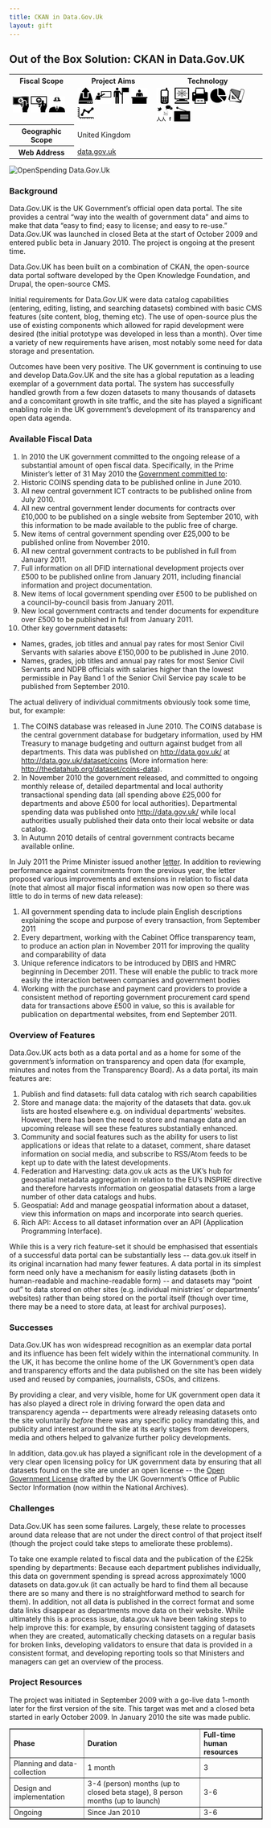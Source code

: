 ```yaml
---
title: CKAN in Data.Gov.Uk
layout: gift
---
```


## Out of the Box Solution: CKAN in Data.Gov.UK

<table class="iconmatrix">
    <tr class="icons">
        <th class="inner">Fiscal Scope</th>
        <th class="inner">Project Aims</th>
        <th>Technology</th>
    </tr>
    <tr class="iconbar">
        <td class="inner">
            <img src="images/revenue.png" class="" title="Revenue Side" />
            <img src="images/spending.png" class="" title="Spending Side" />
            <img src="images/invisible_money.png" class="no" title="Off-Budget" />
        </td>
        <td class="inner">
            <img src="images/upload.png" class="" title="Publish Better Data" />
            <img src="images/educate.png" class="no" title="Educate Citizens" />
            <img src="images/citizen.png" class="no" title="Facilitate Direct Participation"/>
            <img src="images/decision-maker.png" class="no" title="Get Feedback to Policy Makers" />
            <img src="images/data_analysis.png" class="no" title="Analyse and Understand Data" />
        </td>
        <td>
            <img src="images/mobile.png" class="no" title="Mobile Technology" />
            <img src="images/web.png" class="" title="Web-based Technology" />
            <img src="images/offline.png" class="no" title="Offline and Print on Demand" />
            <img src="images/piechart.png" class="" title="Data Visualisation and Maps" />
            <img src="images/standards.png" class="no" title="Formats and Standards" />
            <img src="images/social_media.png" class="no" title="Social Media" />
            <img src="images/radio.png" class="no" title="Radio" />
        </td>
    </tr>
    <tr>
        <th class="inner">Geographic Scope</th>
        <td colspan="2">United Kingdom</td>
    </tr>
    <tr>
        <th class="inner">Web Address</th>
        <td colspan="2"><a href="http://data.gov.uk/">data.gov.uk</a></td>
    </tr>
</table>

<!--

* *Geographic scope*: United Kingdom
* *URL*: <http://data.gov.uk/>

-->

<img alt="OpenSpending Data.Gov.Uk" src="http://farm8.staticflickr.com/7093/7274090358_35c6eff43d_o.png" class="screenshot" />

### Background
Data.Gov.UK is the UK Government’s official open data portal. The site provides a central “way into the wealth of government data” and aims to make that data “easy to find; easy to license; and easy to re-use.” Data.Gov.UK was launched in closed Beta at the start of October 2009 and entered public beta in January 2010. The project is ongoing at the present time.

Data.Gov.UK has been built on a combination of CKAN, the open-source data portal software developed by the Open Knowledge Foundation, and Drupal, the open-source CMS.

Initial requirements for Data.Gov.UK were data catalog capabilities (entering, editing, listing, and searching datasets) combined with basic CMS features (site content, blog, theming etc). The use of open-source plus the use of existing components which allowed for rapid development were desired (the initial prototype was developed in less than a month). Over time a variety of new requirements have arisen, most notably some need for data storage and presentation.

Outcomes have been very positive. The UK government is continuing to use and develop Data.Gov.UK and the site has a global reputation as a leading exemplar of a government data portal. The system has successfully handled growth from a few dozen datasets to many thousands of datasets and a concomitant growth in site traffic, and the site has played a significant enabling role in the UK government’s development of its transparency and open data agenda.

### Available Fiscal Data
1. In 2010 the UK government committed to the ongoing release of a substantial amount of open fiscal data. Specifically, in the Prime Minister’s letter of 31 May 2010 the [Government committed to](http://www.number10.gov.uk/news/letter-to-government-departments-on-opening-up-data/):
2. Historic COINS spending data to be published online in June 2010.
3. All new central government ICT contracts to be published online from July 2010.
4. All new central government lender documents for contracts over £10,000 to be published on a single website from September 2010, with this information to be made available to the public free of charge.
5. New items of central government spending over £25,000 to be published online from November 2010.
6. All new central government contracts to be published in full from January 2011.
7. Full information on all DFID international development projects over £500 to be published online from January 2011, including financial information and project documentation.
8. New items of local government spending over £500 to be published on a council-by-council basis from January 2011.
9. New local government contracts and tender documents for expenditure over £500 to be published in full from January 2011.
10. Other key government datasets:
* Names, grades, job titles and annual pay rates for most Senior Civil Servants with salaries above £150,000 to be published in June 2010.
* Names, grades, job titles and annual pay rates for most Senior Civil Servants and NDPB officials with salaries higher than the lowest permissible in Pay Band 1 of the Senior Civil Service pay scale to be published from September 2010.

The actual delivery of individual commitments obviously took some time, but, for example:

1. The COINS database was released in June 2010. The COINS database is the central government database for budgetary information, used by HM Treasury to manage budgeting and outturn against budget from all departments. This data was published on http://data.gov.uk/ at http://data.gov.uk/dataset/coins (More information here: http://thedatahub.org/dataset/coins-data).
2. In November 2010 the government released, and committed to ongoing monthly release of, detailed departmental and local authority transactional spending data (all spending above £25,000 for departments and above £500 for local authorities). Departmental spending data was published onto http://data.gov.uk/ while local authorities usually published their data onto their local website or data catalog.
3. In Autumn 2010 details of central government contracts became available online.

In July 2011 the Prime Minister issued another [letter](http://www.number10.gov.uk/news/letter-to-cabinet-ministers-on-transparency-and-open-data/ ). In addition to reviewing performance against commitments from the previous year, the letter proposed various improvements and extensions in relation to fiscal data (note that almost all major fiscal information was now open so there was little to do in terms of new data release):

1. All government spending data to include plain English descriptions explaining the scope and purpose of every transaction, from September 2011
2. Every department, working with the Cabinet Office transparency team, to produce an action plan in November 2011 for improving the quality and comparability of data
3. Unique reference indicators to be introduced by DBIS and HMRC beginning in December 2011. These will enable the public to track more easily the interaction between companies and government bodies
4. Working with the purchase and payment card providers to provide a consistent method of reporting government procurement card spend data for transactions above £500 in value, so this is available for publication on departmental websites, from end September 2011.


### Overview of Features
Data.Gov.UK acts both as a data portal and as a home for some of the government’s information on transparency and open data (for example, minutes and notes from the Transparency Board). As a data portal, its main features are:

1. Publish and find datasets: full data catalog with rich search capabilities
2. Store and manage data: the majority of the datasets that data. gov.uk lists are hosted elsewhere e.g. on individual departments’ websites. However, there has been the need to store and manage data and an upcoming release will see these features substantially enhanced.
3. Community and social features such as the ability for users to list applications or ideas that relate to a dataset, comment, share dataset information on social media, and subscribe to RSS/Atom feeds to be kept up to date with the latest developments.
4. Federation and Harvesting: data.gov.uk acts as the UK’s hub for geospatial metadata aggregation in relation to the EU’s INSPIRE directive and therefore harvests information on geospatial datasets from a large number of other data catalogs and hubs.
5. Geospatial: Add and manage geospatial information about a dataset, view this information on maps and incorporate into search queries.
6. Rich API: Access to all dataset information over an API (Application Programming Interface).

While this is a very rich feature-set it should be emphasised that essentials of a successful data portal can be substantially less -- data.gov.uk itself in its original incarnation had many fewer features. A data portal in its simplest form need only have a mechanism for easily listing datasets (both in human-readable and machine-readable form) -- and datasets may “point out” to data stored on other sites (e.g. individual ministries’ or departments’ websites) rather than being stored on the portal itself (though over time, there may be a need to store data, at least for archival purposes).

### Successes
Data.Gov.UK has won widespread recognition as an exemplar data portal and its influence has been felt widely within the international community. In the UK, it has become the online home of the UK Government’s open data and transparency efforts and the data published on the site has been widely used and reused by companies, journalists, CSOs, and citizens.

By providing a clear, and very visible, home for UK government open data it has also played a direct role in driving forward the open data and transparency agenda -- departments were already releasing datasets onto the site voluntarily *before* there was any specific policy mandating this, and publicity and interest around the site at its early stages from developers, media and others helped to galvanize further policy developments.

In addition, data.gov.uk has played a significant role in the development of a very clear open licensing policy for UK government data by ensuring that all datasets found on the site are under an open license -- the [Open Government License](http://www.nationalarchives.gov.uk/doc/open-government-licence/open-government-licence.htm) drafted by the UK Government’s Office of Public Sector Information (now within the National Archives).


### Challenges
Data.Gov.UK has seen some failures. Largely, these relate to processes around data release that are not under the direct control of that project itself (though the project could take steps to ameliorate these problems).


To take one example related to fiscal data and the publication of the £25k spending by departments: Because each department publishes individually, this data on government spending is spread across approximately 1000 datasets on data.gov.uk (it can actually be hard to find them all because there are so many and there is no straightforward method to search for them). In addition, not all data is published in the correct format and some data links disappear as departments move data on their website. While ultimately this is a process issue, data.gov.uk have been taking steps to help improve this: for example, by ensuring consistent tagging of datasets when they are created, automatically checking datasets on a regular basis for broken links, developing validators to ensure that data is provided in a consistent format, and developing reporting tools so that Ministers and managers can get an overview of the process.


### Project Resources
The project was initiated in September 2009 with a go-live data 1-month later for the first version of the site. This target was met and a closed beta started in early October 2009. In January 2010 the site was made public.

<table border="1"; padding= "1em";>
    <tr>
        <td><strong>Phase</strong></td>
        <td><strong>Duration</strong></td>
        <td><strong>Full-time human resources</strong></td>
    </tr>
    <tr>
        <td>Planning and data-collection</td>
        <td>1 month</td>
        <td>3</td>
    </tr>
    <tr>
        <td>Design and implementation</td>
        <td>3-4 (person) months (up to closed beta stage), 8 person months (up to launch)</td>
        <td>3-6</td>
    </tr>
    <tr>
        <td>Ongoing</td>
        <td>Since Jan 2010</td>
        <td>3-6</td>
</table>

